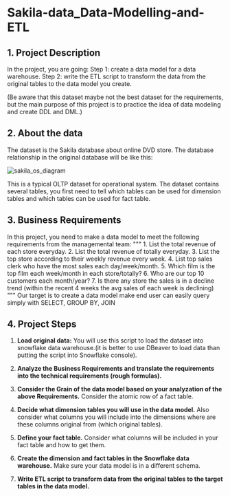 # Sakila-data_Data-Modelling-and-ETL

## 1. Project Description

In the project, you are going:
Step 1: create a data model for a data warehouse.
Step 2: write the ETL script to transform the data from the original tables to the data model you create.

(Be aware that this dataset maybe not the best dataset for the requirements, but the main purpose of this project is to practice the idea of data modeling and create DDL and DML.)

## 2. About the data

The dataset is the Sakila database about online DVD store. The database relationship in the original database will be like this:


![sakila_os_diagram](https://user-images.githubusercontent.com/108837052/200136697-e5d0a68c-2373-4da1-b6b0-e6388240bb96.png)


This is a typical OLTP dataset for operational system. The dataset contains several tables, you first need to tell which tables can be used for dimension tables and which tables can be used for fact table.


## 3. Business Requirements

In this project, you need to make a data model to meet the following requirements from the managemental team:
"""
    1. List the total revenue of each store everyday.
    2. List the total revenue of totally everyday.
    3. List the top store according to their weekly revenue every week.
    4. List top sales clerk who have the most sales each day/week/month.
    5. Which film is the top film each week/month in each store/totally?
    6. Who are our top 10 customers each month/year?
    7. Is there any store the sales is in a decline trend (within the recent 4 weeks the avg sales of each week is declining) 
"""
Our target is to create a data model make end user can easily query simply with SELECT, GROUP BY, JOIN


## 4. Project Steps

1. **Load original data:** You will use this script to load the dataset into snowflake data warehouse.(it is better to use DBeaver to load data than putting the script into Snowflake console).

2. **Analyze the Business Requirements and translate the requirements into the technical requirements (rough formulas).**

3. **Consider the Grain of the data model based on your analyzation of the above Requirements.** Consider the atomic row of a fact table.

4. **Decide what dimension tables you will use in the data model.** Also consider what columns you will include into the dimensions where are these columns original from (which original tables).

5. **Define your fact table.** Consider what columns will be included in your fact table and how to get them.

6. **Create the dimension and fact tables in the Snowflake data warehouse.** Make sure your data model is in a different schema.

7. **Write ETL script to transform data from the original tables to the target tables in the data model.**


